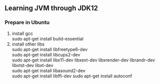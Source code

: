 ## Learning JVM through JDK12

### Prepare in Ubuntu
1. install gcc  
sudo apt-get install build-essential
2. install other libs  
   sudo apt-get install libfreetype6-dev  
   sudo apt-get install libcups2-dev  
   sudo apt-get install libx11-dev libxext-dev libxrender-dev librandr-dev libxtst-dev libxt-dev  
   sudo apt-get install libasound2-dev  
   sudo apt-get install libffi-dev
   sudo apt-get install autoconf
